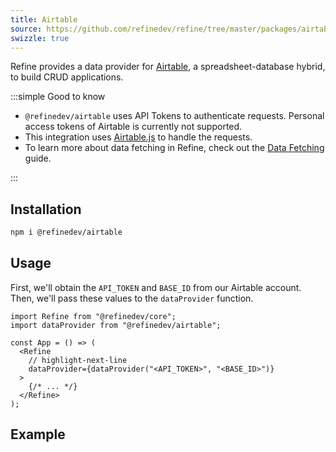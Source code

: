 ```yaml
---
title: Airtable
source: https://github.com/refinedev/refine/tree/master/packages/airtable
swizzle: true
---
```


Refine provides a data provider for [Airtable](https://airtable.com/), a spreadsheet-database hybrid, to build CRUD applications.

:::simple Good to know

- `@refinedev/airtable` uses API Tokens to authenticate requests. Personal access tokens of Airtable is currently not supported.
- This integration uses [Airtable.js](https://github.com/Airtable/airtable.js) to handle the requests.
- To learn more about data fetching in Refine, check out the [Data Fetching](/docs/guides-concepts/data-fetching) guide.

:::

## Installation

```bash
npm i @refinedev/airtable
```

## Usage

First, we'll obtain the `API_TOKEN` and `BASE_ID` from our Airtable account. Then, we'll pass these values to the `dataProvider` function.

```tsx title="app.tsx"
import Refine from "@refinedev/core";
import dataProvider from "@refinedev/airtable";

const App = () => (
  <Refine
    // highlight-next-line
    dataProvider={dataProvider("<API_TOKEN>", "<BASE_ID>")}
  >
    {/* ... */}
  </Refine>
);
```

## Example

<CodeSandboxExample path="data-provider-airtable" />
